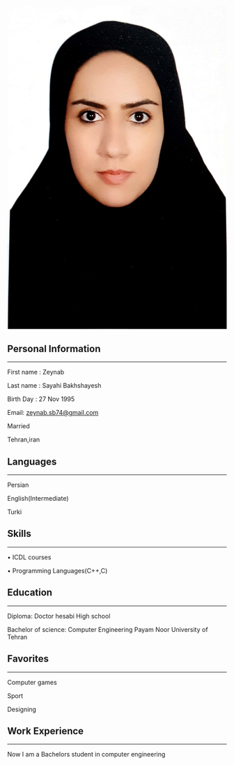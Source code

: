 <img src="zs.jpg">

## Personal Information
----
First name : Zeynab

Last name : Sayahi Bakhshayesh

Birth Day : 27 Nov 1995

Email: zeynab.sb74@gmail.com

Married

Tehran,iran

## Languages
----
Persian

English(Intermediate)

Turki

## Skills
----
• ICDL courses

• Programming Languages(C++,C)

## Education
----
Diploma: Doctor hesabi High school

Bachelor of science: Computer Engineering Payam Noor University of Tehran

## Favorites
----
Computer games

Sport

Designing

## Work Experience
----
Now I am a Bachelors student in computer engineering
